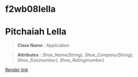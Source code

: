 # f2wb08lella
# Pitchaiah Lella

> __Class Name__ : Application
 
> __Attributes__ : *Shoe_Name(String), Shoe_Company(String), Shoe_Size(number), Shoe_Rating(number)*

[Render link](https://f2wb08lella.onrender.com)
